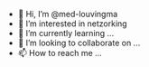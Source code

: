 - 👋 Hi, I’m @med-louvingma
- 👀 I’m interested in netzorking
- 🌱 I’m currently learning ...
- 💞️ I’m looking to collaborate on ...
- 📫 How to reach me ...

<!---
med-louvingma/med-louvingma is a ✨ special ✨ repository because its `README.md` (this file) appears on your GitHub profile.
You can click the Preview link to take a look at your changes.
--->
